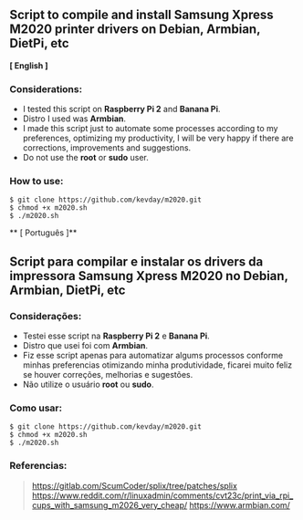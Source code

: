 ## Script to compile and install Samsung Xpress M2020 printer drivers on Debian, Armbian, DietPi, etc

**[ English ]**

### Considerations:
* I tested this script on **Raspberry Pi 2** and **Banana Pi**.
* Distro I used was **Armbian**.
* I made this script just to automate some processes according to my preferences, optimizing my productivity, I will be very happy if there are corrections, improvements and suggestions.
* Do not use the **root** or **sudo** user.


### How to use:
~~~shell
$ git clone https://github.com/kevday/m2020.git
$ chmod +x m2020.sh
$ ./m2020.sh
~~~


** [ Português ]** 

## Script para compilar e instalar os drivers da impressora Samsung Xpress M2020 no Debian, Armbian, DietPi, etc

### Considerações:
*  Testei esse script na **Raspberry Pi 2** e **Banana Pi**.
*  Distro que usei foi com **Armbian**.
*  Fiz esse script apenas para automatizar algums processos conforme minhas preferencias otimizando minha produtividade, ficarei muito feliz se houver correções, melhorias e sugestões.
*  Não utilize o usuário **root** ou **sudo**.


### Como usar:
~~~shell
$ git clone https://github.com/kevday/m2020.git
$ chmod +x m2020.sh
$ ./m2020.sh
~~~


### Referencias: 

>  https://gitlab.com/ScumCoder/splix/tree/patches/splix
>  https://www.reddit.com/r/linuxadmin/comments/cvt23c/print_via_rpi_cups_with_samsung_m2026_very_cheap/
>  https://www.armbian.com/

